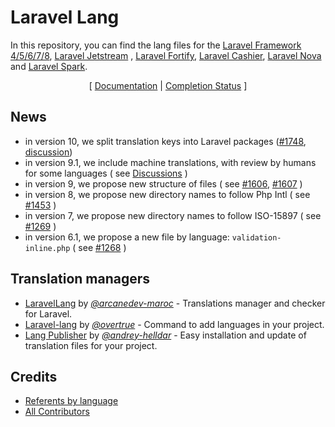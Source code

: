 # Laravel Lang

In this repository, you can find the lang files for the [Laravel Framework 4/5/6/7/8](https://laravel.com), [Laravel Jetstream](https://jetstream.laravel.com) , [Laravel Fortify](https://github.com/laravel/fortify), [Laravel Cashier](https://laravel.com/docs/8.x/billing), [Laravel Nova](https://nova.laravel.com) and [Laravel Spark](https://spark.laravel.com).

<p align="center">
    [
        <a href="https://laravel-lang.github.io/lang">Documentation</a> |
        <a href="https://laravel-lang.github.io/lang/status.html">Completion Status</a>
    ]
</p>

## News

* in version 10, we split translation keys into Laravel packages ([#1748](https://github.com/Laravel-Lang/lang/pull/1748), [discussion](https://github.com/Laravel-Lang/lang/discussions/1702#discussioncomment-703215))
* in version 9.1, we include machine translations, with review by humans for some languages ( see [Discussions](https://github.com/Laravel-Lang/lang/discussions/1692) )
* in version 9, we propose new structure of files ( see [#1606](https://github.com/Laravel-Lang/lang/discussions/1606), [#1607](https://github.com/Laravel-Lang/lang/pull/1607) )
* in version 8, we propose new directory names to follow Php Intl ( see [#1453](https://github.com/Laravel-Lang/lang/pull/1453) )
* in version 7, we propose new directory names to follow ISO-15897 ( see [#1269](https://github.com/Laravel-Lang/lang/issues/1269) )
* in version 6.1, we propose a new file by language: `validation-inline.php` ( see [#1268](https://github.com/Laravel-Lang/lang/issues/1268) )

## Translation managers

* [LaravelLang](https://github.com/ARCANEDEV/LaravelLang) by [*@arcanedev-maroc*](https://github.com/ARCANEDEV) - Translations manager and checker for Laravel.
* [Laravel-lang](https://github.com/overtrue/laravel-lang) by [*@overtrue*](https://github.com/overtrue) - Command to add languages in your project.
* [Lang Publisher](https://github.com/andrey-helldar/laravel-lang-publisher) by [*@andrey-helldar*](https://github.com/andrey-helldar) - Easy installation and update of translation files for your project.

## Credits

- [Referents by language](https://laravel-lang.github.io/lang/referents.html)
- [All Contributors](https://github.com/Laravel-Lang/lang/graphs/contributors)
